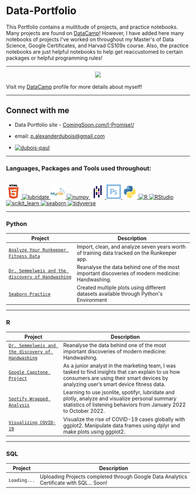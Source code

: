 # Data-Portfolio

This Portfolio contains a mulititude of projects, and practice notebooks. Many projects are found on [DataCamp](https://www.datacamp.com/)! However, I have added here many notebooks of projects I've worked on throughout my Master's of Data Science, Google Certificates, and Harvad CS109x course. Also, the practice notebooks are just helpful notebooks to help get reaccustomed to certain packages or helpful programming rules!

---

<p align="center"> 
<img src="https://recruiting.cdn.greenhouse.io/external_greenhouse_job_boards/logos/000/004/942/original/fb-optimized.jpg?1612253712" width="300">
</p>


Visit my [DataCamp](https://www.datacamp.com/profile/palexanderdubois) profile for more details about myself!

---

## Connect with me

- Data Portfolio site -  <a href="">ComingSoon.com/I-Promise!/</a>

- email: p.alexanderdubois@gmail.com

- <a href="https://www.linkedin.com/in/dubois-paul/" target="blank"><img align="center" src="https://raw.githubusercontent.com/rahuldkjain/github-profile-readme-generator/master/src/images/icons/Social/linked-in-alt.svg" alt="dubois-paul" height="30" width="40" /></a>

---

<h3 align="left">Languages, Packages and Tools used throughout:</h3><br>
<a href="https://www.w3.org/html/" target="_blank" rel="noreferrer"> <img src="https://raw.githubusercontent.com/devicons/devicon/master/icons/html5/html5-original-wordmark.svg" alt="html5" width="40" height="40"/> </a> 
<a href="https://lubridate.tidyverse.org/" target="_blank" rel="noreferrer"> <img src="https://lubridate.tidyverse.org/logo.png" alt="lubridate" width="40" height="40"/> </a> 
<a href="https://www.mysql.com/" target="_blank" rel="noreferrer"> <img src="https://raw.githubusercontent.com/devicons/devicon/master/icons/mysql/mysql-original-wordmark.svg" alt="mysql" width="40" height="40"/> </a>
<a href="https://numpy.org/" target="_blank" rel="noreferrer"> <img src="https://numpy.org/images/logo.svg" alt="numpy" width="40" height="40"/> </a> 
<a href="https://pandas.pydata.org/" target="_blank" rel="noreferrer"> <img src="https://raw.githubusercontent.com/devicons/devicon/2ae2a900d2f041da66e950e4d48052658d850630/icons/pandas/pandas-original.svg" alt="pandas" width="40" height="40"/> </a> 
<a href="https://www.photoshop.com/en" target="_blank" rel="noreferrer"> <img src="https://raw.githubusercontent.com/devicons/devicon/master/icons/photoshop/photoshop-line.svg" alt="photoshop" width="40" height="40"/> </a> 
<a href="https://www.python.org" target="_blank" rel="noreferrer"> <img src="https://raw.githubusercontent.com/devicons/devicon/master/icons/python/python-original.svg" alt="python" width="40" height="40"/> </a> 
<a href="https://www.r-project.org/" target="_blank" rel="noreferrer"> <img src="https://www.r-project.org/Rlogo.png" alt="R" width="40" height="40"/> </a> 
<a href="https://posit.co/downloads/" target="_blank" rel="noreferrer"> <img src="https://swag.rstudio.com/uploads/1/3/1/3/131335021/s815253891256106552_p6_i2_w660.png" alt="RStudio" width="40" height="40"/> </a> 
<a href="https://scikit-learn.org/" target="_blank" rel="noreferrer"> <img src="https://upload.wikimedia.org/wikipedia/commons/0/05/Scikit_learn_logo_small.svg" alt="scikit_learn" width="40" height="40"/> </a> 
<a href="https://seaborn.pydata.org/" target="_blank" rel="noreferrer"> <img src="https://seaborn.pydata.org/_images/logo-mark-lightbg.svg" alt="seaborn" width="40" height="40"/> </a> 
<a href="https://www.tidyverse.org/" target="_blank" rel="noreferrer"> <img src="https://d33wubrfki0l68.cloudfront.net/476fa4025501dcec05be08248b32d390dd2337d5/574c6/css/images/hex/tidyr.png" alt="tidyverse" width="40" height="40"/> </a> </p>

---

### **Python**
| Project | Description |
| --- | --- |
| [`Analyze Your Runkeeper Fitness Data`](https://github.com/dhubois/Data-Portfolio/tree/main/Python/Analyzing%20Runkeep%20Data) | Import, clean, and analyze seven years worth of training data tracked on the Runkeeper app. |
| [`Dr. Semmelweis and the discovery of Handwashing`](https://github.com/dhubois/Data-Portfolio/tree/main/Python/Dr.%20Semmelweis%20and%20the%20Discovery%20of%20Handwashing) | Reanalyse the data behind one of the most important discoveries of modern medicine: Handwashing. |
|[`Seaborn Practice`](https://github.com/dhubois/Data-Portfolio/tree/main/Python/Seaborn%20Fun%20Practice)| Created multiple plots using different datasets available through Python's Environment |

---

### **R**
| Project | Description |
| --- | --- |
| [`Dr. Semmelweis and the discovery of Handwashing`](https://github.com/dhubois/Data-Portfolio/tree/main/R/Dr.%20Semmelweis%20and%20the%20Discovery%20of%20Handwashing) | Reanalyse the data behind one of the most important discoveries of modern medicine: Handwashing. |
| [`Google Capstone Project`](https://github.com/dhubois/Data-Portfolio/tree/main/R/Google%20Capstone%20Project) | As a junior analyst in the marketing team, I was tasked to find insights that can explain to us how consumers are using their smart devices by analyzing user’s smart device fitness data. |
|[`Spotify Wrapped Analysis`](https://github.com/dhubois/Data-Portfolio/tree/main/R/Spotify%20Wrapped%20Analysis)| Learning to use jsonlite, spotifyr, lubridate and plotly, analyze and visualize personal summary statistics of listening behaviors from January 2022 to October 2022. |
| [`Visualizing COVID-19`](https://github.com/dhubois/Data-Portfolio/tree/main/R/Visualizing%20COVID-19) | Visualize the rise of COVID-19 cases globally with ggplot2. Manipulate data frames using dplyr and make plots using ggplot2. |


---

### **SQL**
| Project | Description |
| --- | --- |
| `Loading...` | Uploading Projects completed through Google Data Analytics Certificate with SQL... Soon! |
